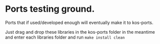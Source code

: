 # Ports testing ground.

Ports that if used/developed enough will eventually make it to kos-ports.

Just drag and drop these libraries in the kos-ports folder in the meantime and enter each libraries folder and run ```make install clean```
